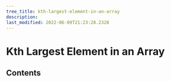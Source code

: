 ```yaml
---
tree_title: kth-largest-element-in-an-array
description: 
last_modified: 2022-06-09T21:23:28.2328
---
```


# Kth Largest Element in an Array

## Contents
